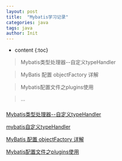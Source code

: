 ```yaml
---
layout: post
title:  "Mybatis学习记录"
categories: java
tags: java
author: Init
---
```


* content
{:toc}

> Mybatis类型处理器--自定义typeHandler

> MyBatis 配置 objectFactory 详解

> Mybatis配置文件之plugins使用

> ...





### 

[Mybatis类型处理器--自定义typeHandler](https://blog.csdn.net/qq_37134175/article/details/83753392)

[mybatis自定义typeHandler](https://blog.csdn.net/Crystalqy/article/details/79419483)

[MyBatis 配置 objectFactory 详解](https://blog.csdn.net/fageweiketang/article/details/80794847)

[Mybatis配置文件之plugins使用](https://blog.csdn.net/wf787283810/article/details/77847576)